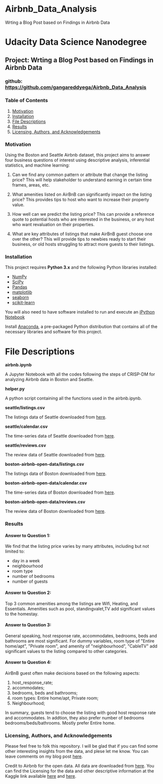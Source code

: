 # Airbnb_Data_Analysis
Wrting a Blog Post based on Findings in Airbnb Data
# Udacity Data Science Nanodegree
## Project: Wrting a Blog Post based on Findings in Airbnb Data

### github: https://github.com/gangareddyega/Airbnb_Data_Analysis

### Table of Contents

1. [Motivation](#motivation)
2. [Installation](#install)
3. [File Descriptions](#files)
4. [Results](#results)
5. [Licensing, Authors, and Acknowledgements](#licensing)

### Motivation <a name="motivation"></a>

Using the Boston and Seattle Airbnb dataset, this project aims to answer four business questions of interest using descriptive analysis, inferential statistics, and machine learning:

1. Can we find any common pattern or attribute that change the listing price? This will help stakeholder to understand earning in certain time frames, areas, etc.

2. What amenities listed on AirBnB can significantly impact on the listing price? This provides tips to host who want to increase their property value.

3. How well can we predict the listing price? This can provide a reference quote to potential hosts who are interested in the business, or any host who want revaluation on their properties.

4. What are key attributes of listings that make AirBnB guest choose one over the other? This will provide tips to newbies ready to start their business, or old hosts struggling to attract more guests to their listings.

### Installation <a name="install"></a>

This project requires **Python 3.x** and the following Python libraries installed:

- [NumPy](http://www.numpy.org/)
- [SciPy](https://www.scipy.org/)
- [Pandas](http://pandas.pydata.org)
- [matplotlib](http://matplotlib.org/)
- [seaborn](https://seaborn.pydata.org/)
- [scikit-learn](http://scikit-learn.org/stable/)

You will also need to have software installed to run and execute an [iPython Notebook](http://ipython.org/notebook.html)

Install [Anaconda](https://www.continuum.io/downloads), a pre-packaged Python distribution that contains all of the necessary libraries and software for this project.

# File Descriptions <a name="files"></a>

**airbnb.ipynb**

A Jupyter Notebook with all the codes following the steps of CRISP-DM for analyzing Airbnb data in Boston and Seattle.

**helper.py**

A python script containing all the functions used in the airbnb.ipynb.

**seattle/listings.csv**

The listings data of Seattle downloaded from [here](http://insideairbnb.com/get-the-data.html).

**seattle/calendar.csv**

The time-series data of Seattle downloaded from [here](http://insideairbnb.com/get-the-data.html).

**seattle/reviews.csv**

The review data of Seattle downloaded from [here](http://insideairbnb.com/get-the-data.html).

**boston-airbnb-open-data/listings.csv**

The listings data of Boston downloaded from [here](http://insideairbnb.com/get-the-data.html).

**boston-airbnb-open-data/calendar.csv**

The time-series data of Boston downloaded from [here](http://insideairbnb.com/get-the-data.html).

**boston-airbnb-open-data/reviews.csv**

The review data of Boston downloaded from [here](http://insideairbnb.com/get-the-data.html).

### Results <a name="results"></a>

#### Answer to Question 1:

We find that the listing price varies by many attributes, including but not limited to:
- day in a week
- neighbourhood
- room type 
- number of bedrooms
- number of guests

#### Answer to Question 2:

Top 3 common amenities among the listings are Wifi, Heating, and Essentials. Amenities such as pool, standingvalet,TV add significant values to the homestay.

#### Answer to Question 3:

General speaking, host response rate, accommodates, bedrooms, beds and bathrooms are most significant. For dummy variables, room type of "Entire home/apt", "Private room", and amenity of "neighbourhood", "CableTV" add significant values to the listing compared to other categories. 

#### Answer to Question 4: 

AirBnB guest often make decisions based on the following aspects:

1. host_response_rate; 
2. accommodates;
3. bedrooms, beds and bathrooms;
4. room types: Entire home/apt, Private room;
5. Neighbourhood;

In summary, guests tend to choose the listing with good host response rate and accommodates. In addtion, they also prefer number of bedrooms bedrooms/beds/bathrooms. Mostly prefer Entire home.
### Licensing, Authors, and Acknowledgements <a name="licensing"></a>
Please feel free to folk this repository. I will be glad that if you can find some other interesting insights from the data, and plese let me know. You can leave comments on my blog post [here](https://medium.com/@zhitaowang/how-to-increase-the-value-and-book-rate-of-your-airbnb-home-e5d887e40f60).

Credit to Airbnb for the open data. All data are downloaded from [here](http://insideairbnb.com/get-the-data.html). 
You can find the Licensing for the data and other descriptive information at the Kaggle link available [here](https://www.kaggle.com/airbnb/seattle) and [here](https://www.kaggle.com/airbnb/boston).
